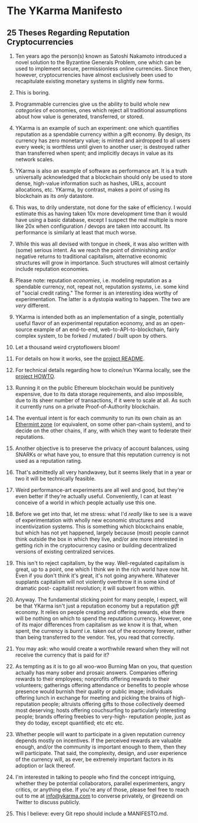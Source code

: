 
The YKarma Manifesto
====================

25 Theses Regarding Reputation Cryptocurrencies
-----------------------------------------------

1. Ten years ago the person(s) known as Satoshi Nakamoto introduced a novel
solution to the Byzantine Generals Problem, one which can be used to
implement secure, permissionless online currencies. Since then, however,
cryptocurrencies have almost exclusively been used to recapitulate existing
monetary systems in slightly new forms.

2. This is boring.

3. Programmable currencies give us the ability to build whole new _categories_
of economies, ones which reject all traditional assumptions about how value
is generated, transferred, or stored.

4. YKarma is an example of such an experiment: one which quantifies reputation
as a spendable currency within a gift economy. By design, its currency has zero
monetary value; is minted and airdropped to all users every week; is worthless
until given to another user; is destroyed rather than transferred when spent;
and implicitly decays in value as its network scales.

5. YKarma is also an example of software as performance art. It is a truth
universally acknowledged that a blockchain should only be used to store
dense, high-value information such as hashes, URLs, account allocations, etc.
YKarma, by contrast, makes a point of using its blockchain as its _only_
datastore.

6. This was, to drily understate, not done for the sake of efficiency. I would
estimate this as having taken 10x more development time than it would have
using a basic database, except I suspect the real multiple is more like 20x
when configuration / devops are taken into account. Its performance is
similarly at least that much worse.

7. While this was all devised with tongue in cheek, it was also written with
(some) serious intent. As we reach the point of diminishing and/or negative
returns to traditional capitalism, alternative economic structures will grow in
importance. Such structures will almost certainly include reputation economies.

8. Please note: reputation _economies_, i.e. modeling reputation as a spendable
currency, not, repeat not, reputation _systems_, i.e. some kind of "social
credit rating." The former is an interesting idea worthy of experimentation.
The latter is a dystopia waiting to happen. The two are _very_ different.

9. YKarma is intended both as an implementation of a single, potentially
useful flavor of an experimental reputation economy, and as an open-source
example of an end-to-end, web-to-API-to-blockchain, fairly complex system,
to be forked / mutated / built upon by others.

10. Let a thousand weird cryptoflowers bloom!

11. For details on how it works, see the [project README](./README.md).

12. For technical details regarding how to clone/run YKarma locally, see the
[project HOWTO](./HOWTO.md).

13. Running it on the public Ethereum blockchain would be punitively expensive,
due to its data storage requirements, and also impossible, due to its sheer
number of transactions, if it were to scale at all. As such it currently runs
on a private Proof-of-Authority blockchain.

14. The eventual intent is for each community to run its own chain as an
[Ethermint zone](https://blog.cosmos.network/a-beginners-guide-to-ethermint-38ee15f8a6f4)
(or equivalent, on some other pan-chain system), and to decide on the other
chains, if any, with which they want to federate their reputations.

15. Another objective is to preserve the privacy of account balances, using
SNARKs or what have you, to ensure that this reputation currency is not used as
a reputation rating.

16. That's admittedly all very handwavey, but it seems likely that in a year or
two it will be technically feasible.

17. Weird performance-art experiments are all well and good, but they're even
better if they're actually useful. Conveniently, I can at least conceive of a
world in which people actually use this one.

18. Before we get into that, let me stress: what I'd _really_ like to see is a
wave of experimentation with wholly new economic structures and incentivization
systems. This is something which blockchains enable, but which has not yet
happened, largely because (most) people cannot think outside the box in which
they live, and/or are more interested in getting rich in the cryptocurrency casino
or building decentralized versions of existing centralized services.

19. This isn't to reject capitalism, by the way. Well-regulated capitalism is
great, up to a point, one which I think we in the rich world have now hit. Even
if you don't think it's great, it's not going anywhere. Whatever supplants
capitalism will not violently overthrow it in some kind of dramatic post-
capitalist revolution; it will subvert from within.

20. Anyway. The fundamental sticking point for many people, I expect, will be
that YKarma isn't just a reputation economy but a reputation _gift_ economy. It
relies on people creating and offering rewards, else there will be nothing on
which to spend the reputation currency. However, one of its major differences
from capitalism as we know it is that, when spent, the currency is _burnt_ i.e.
taken out of the economy forever, rather than being transferred to the vendor.
Yes, you read that correctly.

21. You may ask: who would create a worthwhile reward when they will not
receive the currency that is paid for it?

22. As tempting as it is to go all woo-woo Burning Man on you, that question
actually has many sober and prosaic answers. Companies offering rewards to
their employees; nonprofits offering rewards to their volunteers; gatherings
offering attendance or benefits to people whose presence would burnish their
quality or public image; individuals offering lunch in exchange for meeting
and picking the brains of high-reputation people; altruists offering gifts to
those collectively deemed most deserving; hosts offering couchsurfing
to particularly interesting people; brands offering freebies to very-high-
reputation people, just as they do today, except quantified; etc etc etc.

23. Whether people will want to participate in a given reputation currency
depends mostly on incentives. If the perceived rewards are valuable enough,
and/or the community is important enough to them, then they will participate.
That said, the complexity, design, and user experience of the currency will, as
ever, be extremely important factors in its adoption or lack thereof.

24. I'm interested in talking to people who find the concept intriguing,
whether they be potential collaborators, parallel experimenters, angry critics,
or anything else. If you're any of those, please feel free to reach out to me
at info@ykarma.com to converse privately, or @rezendi on Twitter to discuss
publicly.

25. This I believe: every Git repo should include a MANIFESTO.md.
